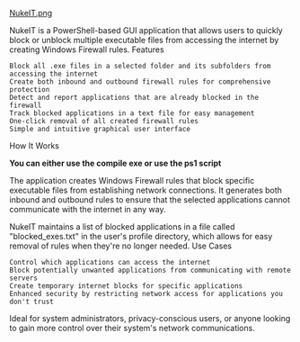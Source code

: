 [NukeIT.png](https://i.postimg.cc/FHy6n1ZM/NukeIT.png)


NukeIT is a PowerShell-based GUI application that allows users to quickly block or unblock multiple executable files from accessing the internet by creating Windows Firewall rules.
Features

    Block all .exe files in a selected folder and its subfolders from accessing the internet
    Create both inbound and outbound firewall rules for comprehensive protection
    Detect and report applications that are already blocked in the firewall
    Track blocked applications in a text file for easy management
    One-click removal of all created firewall rules
    Simple and intuitive graphical user interface

How It Works

**You can either use the compile exe or use the ps1 script**

The application creates Windows Firewall rules that block specific executable files from establishing network connections. It generates both inbound and outbound rules to ensure that the selected applications cannot communicate with the internet in any way.

NukeIT maintains a list of blocked applications in a file called "blocked_exes.txt" in the user's profile directory, which allows for easy removal of rules when they're no longer needed.
Use Cases

    Control which applications can access the internet
    Block potentially unwanted applications from communicating with remote servers
    Create temporary internet blocks for specific applications
    Enhanced security by restricting network access for applications you don't trust

Ideal for system administrators, privacy-conscious users, or anyone looking to gain more control over their system's network communications.


